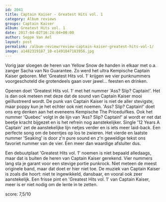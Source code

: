 ```yaml
---
id: 2041
title: Captain Kaiser - Greatest Hits vol. 1
category: Album reviews
groups: Captain Kaiser
album: Greatest Hits vol. 1
date: 2017-04-02T16:24:04+00:00
author: Seppe Van Ael
layout: post
permalink: /album-review/review-captain-kaiser-greatest-hits-vol-1/
image: a1482319187_10-e1491047183956.jpg
---
```

Vorig jaar sloegen de heren van Yellow Snow de handen in elkaar met o.a. zanger Sacha van No Guarantee. Zo werd het ultra Kempische Captain Kaiser geboren. Met 'Greatest Hits vol. 1' krijgen we vier punknummers voorgeschoteld die grotendeels gaan over jawel&#8230; feesten en drinken.

Openen doet 'Greatest Hits vol. 1' met het nummer 'Ass? Slip? Captain!'. Het is dan ook meteen met deze dat de sound van Captain Kaiser mooi geïllustreerd wordt. De punk van Captain Kaiser is niet de aller stevigste, maar poppy kun je het echter ook niet noemen. 'Ass? Slip? Captain!' doet ons erg denken aan het eveneens Kempische The Priceduifkes. Ook het nummer 'Quebec' volgt in de lijn van 'Ass? Slip? Captain!' al wordt er net dat beetje kracht bijgezet en is het refrein nog aanstekelijker. Single '12 Years A Captain' zet de aanstekelijke lijn netjes verder en is iets meer laid-back. Een perfecte song om de beentjes op los te zwieren. Het vierde en laatste nummer 'Seaking' is door z'n pure sound en z'n geweldige tekst ons favoriet nummer van de vier. Een meer dan waardige afsluiter dus.

Een debuutplaat 'Greatest Hits vol. 1' noemen is niet bepaald alledaags, maar dat is buiten de heren van Captain Kaiser gerekend. Vier nummers lang sta je garant voor een stevige portie punkrock. Niet meteen de meest originele band, maar dat doet er hier niet toe. De muziek van Captain Kaiser is zoals die hoort: niet te ingewikkeld, dansbaar, en vooral ook zeer aanstekelijk. Een frisse pint en 'Greatest Hits vol. 1' van Captain Kaiser, meer is er niet nodig om de lente in te zetten.

score: 7,5/10
